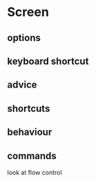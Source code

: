 # Screen

## options

## keyboard shortcut


## advice

## shortcuts

## behaviour

## commands

look at flow control 